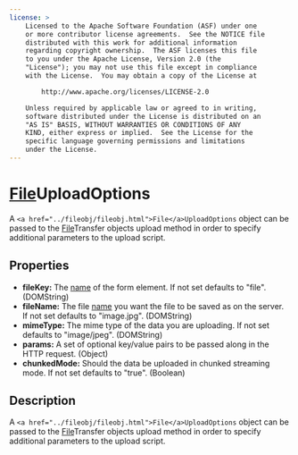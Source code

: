 ```yaml
---
license: >
    Licensed to the Apache Software Foundation (ASF) under one
    or more contributor license agreements.  See the NOTICE file
    distributed with this work for additional information
    regarding copyright ownership.  The ASF licenses this file
    to you under the Apache License, Version 2.0 (the
    "License"); you may not use this file except in compliance
    with the License.  You may obtain a copy of the License at

        http://www.apache.org/licenses/LICENSE-2.0

    Unless required by applicable law or agreed to in writing,
    software distributed under the License is distributed on an
    "AS IS" BASIS, WITHOUT WARRANTIES OR CONDITIONS OF ANY
    KIND, either express or implied.  See the License for the
    specific language governing permissions and limitations
    under the License.
---
```


<a href="../fileobj/fileobj.html">File</a>UploadOptions
========

A `<a href="../fileobj/fileobj.html">File</a>UploadOptions` object can be passed to the <a href="../filetransfer/filetransfer.html"><a href="../fileobj/fileobj.html">File</a>Transfer</a> objects upload method in order to specify additional parameters to the upload script.

Properties
----------

- __fileKey:__ The <a href="../../storage/parameters/name.html">name</a> of the form element.  If not set defaults to "file". (DOMString)
- __fileName:__ The file <a href="../../storage/parameters/name.html">name</a> you want the file to be saved as on the server.  If not set defaults to "image.jpg". (DOMString)
- __mimeType:__ The mime type of the data you are uploading.  If not set defaults to "image/jpeg". (DOMString)
- __params:__ A set of optional key/value pairs to be passed along in the HTTP request. (Object)
- __chunkedMode:__ Should the data be uploaded in chunked streaming mode. If not set defaults to "true". (Boolean)


Description
-----------

A `<a href="../fileobj/fileobj.html">File</a>UploadOptions` object can be passed to the <a href="../filetransfer/filetransfer.html"><a href="../fileobj/fileobj.html">File</a>Transfer</a> objects upload method in order to specify additional parameters to the upload script.
